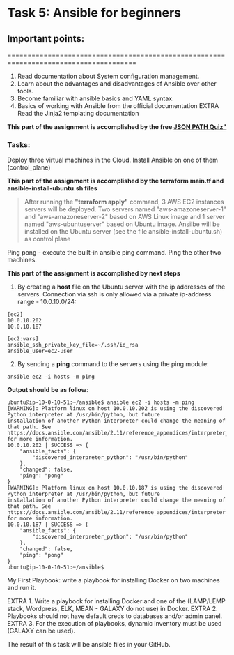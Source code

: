 # Task 5: Ansible for beginners
 
## Important points:
====================================================================================== 
1. Read documentation about System configuration management.
2. Learn about the advantages and disadvantages of Ansible over other tools.
3. Become familiar with ansible basics and YAML syntax.
4. Basics of working with Ansible from the official documentation
EXTRA Read the Jinja2 templating documentation

**This part of the assignment is accomplished by the free [JSON PATH Quiz" ](https://kodekloud.com/courses/json-path-quiz/)**


### Tasks:
Deploy three virtual machines in the Cloud. Install Ansible on one of them (control_plane)

**This part of the assignment is accomplished by the terraform main.tf and ansible-install-ubuntu.sh files**

> After running the **"terraform apply"** command, 3 AWS EC2 instances servers will be deployed. Two servers named "aws-amazoneserver-1" and "aws-amazoneserver-2" based on AWS Linux image and 1 server named "aws-ubuntuserver" based on Ubuntu image. Ansilbe will be installed on the Ubuntu server (see the file ansible-install-ubuntu.sh) as control plane

Ping pong - execute the built-in ansible ping command. Ping the other two machines.

**This part of the assignment is accomplished by next steps**
1. By creating a **host** file on the Ubuntu server with the ip addresses of the servers. Connection via ssh is only allowed via a private ip-address range - 10.0.10.0/24:
 
```
[ec2]
10.0.10.202
10.0.10.187

[ec2:vars]
ansible_ssh_private_key_file=~/.ssh/id_rsa
ansible_user=ec2-user
```
2. By sending a **ping** command to the servers using the ping module:
```
ansible ec2 -i hosts -m ping
```

**Output should be as follow**:

```
ubuntu@ip-10-0-10-51:~/ansible$ ansible ec2 -i hosts -m ping
[WARNING]: Platform linux on host 10.0.10.202 is using the discovered Python interpreter at /usr/bin/python, but future
installation of another Python interpreter could change the meaning of that path. See
https://docs.ansible.com/ansible/2.11/reference_appendices/interpreter_discovery.html for more information.
10.0.10.202 | SUCCESS => {
    "ansible_facts": {
        "discovered_interpreter_python": "/usr/bin/python"
    },
    "changed": false,
    "ping": "pong"
}
[WARNING]: Platform linux on host 10.0.10.187 is using the discovered Python interpreter at /usr/bin/python, but future
installation of another Python interpreter could change the meaning of that path. See
https://docs.ansible.com/ansible/2.11/reference_appendices/interpreter_discovery.html for more information.
10.0.10.187 | SUCCESS => {
    "ansible_facts": {
        "discovered_interpreter_python": "/usr/bin/python"
    },
    "changed": false,
    "ping": "pong"
}
ubuntu@ip-10-0-10-51:~/ansible$
```
My First Playbook: write a playbook for installing Docker on two machines and run it.


       
EXTRA 1. Write a playbook for installing Docker and one of the (LAMP/LEMP stack, Wordpress, ELK, MEAN - GALAXY do not use) in Docker.
EXTRA 2. Playbooks should not have default creds to databases and/or admin panel.
EXTRA 3. For the execution of playbooks, dynamic inventory must be used (GALAXY can be used).
 
The result of this task will be ansible files in your GitHub.